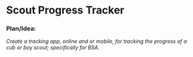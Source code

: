 # Scout Progress Tracker
### Plan/Idea:
  *Create a tracking app, online and or mobile, for tracking the progress of a cub or boy scout; specifically for BSA.*
